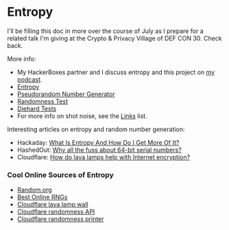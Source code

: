 # Entropy

I'll be filling this doc in more over the course of July as I prepare for a related talk I'm giving at the Crypto & Privacy Village of DEF CON 30. Check back.


More info:

* My HackerBoxes partner and I discuss entropy and this project on [my podcast](https://podcast.firewallsdontstopdragons.com/2022/07/04/necessary-chaos/).
* [Entropy](https://en.wikipedia.org/wiki/Entropy_(computing))
* [Pseudorandom Number Generator](https://en.wikipedia.org/wiki/Cryptographically-secure_pseudorandom_number_generator)
* [Randomness Test](https://en.wikipedia.org/wiki/Randomness_test)
* [Diehard Tests](https://en.wikipedia.org/wiki/Diehard_tests)
* For more info on shot noise, see the [Links](Links.md) list.

Interesting articles on entropy and random number generation:

* Hackaday: [What Is Entropy And How Do I Get More Of It?](https://hackaday.com/2017/11/02/what-is-entropy-and-how-do-i-get-more-of-it/)
* HashedOut: [Why all the fuss about 64-bit serial numbers?](https://www.thesslstore.com/blog/why-all-the-fuss-about-64-bit-serial-numbers/)
* Cloudflare: [How do lava lamps help with Internet encryption?](https://www.cloudflare.com/learning/ssl/lava-lamp-encryption/)

### Cool Online Sources of Entropy

* [Random.org](https://www.random.org)
* [Best Online RNGs](https://www.makeuseof.com/best-online-random-number-generators/)
* [Cloudflare lava lamp wall](https://blog.cloudflare.com/lavarand-in-production-the-nitty-gritty-technical-details/)
* [Cloudflare randomness API](https://csprng.xyz/)
* [Cloudflare randomness printer](https://github.com/cloudflare/receipt-printer)
